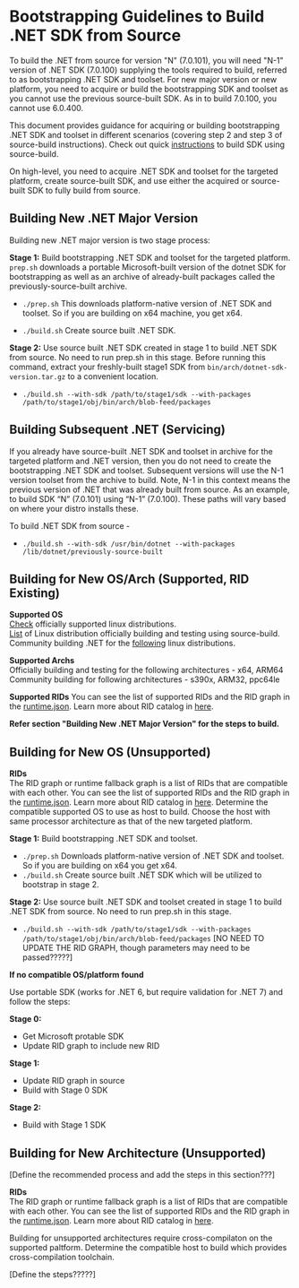 # Bootstrapping Guidelines to Build .NET SDK from Source
To build the .NET from source for version "N" (7.0.101), you will need "N-1" version of .NET SDK (7.0.100) supplying the tools required to build, referred to as bootstrapping .NET SDK and toolset. For new major version or new platform, you need to acquire or build the bootstrapping SDK and toolset as you cannot use the previous source-built SDK. As in to build 7.0.100, you cannot use 6.0.400.

This document provides guidance for acquiring or building bootstrapping .NET SDK and toolset in different scenarios (covering step 2 and step 3 of source-build instructions).
Check out quick [instructions](https://github.com/dotnet/installer/blob/main/README.md#build-net-from-source-source-build) to build SDK using source-build.

On high-level, you need to acquire .NET SDK and toolset for the targeted platform, create source-built SDK, and use either the acquired or source-built SDK to fully build from source.

## Building New .NET Major Version
Building new .NET major version is two stage process:  

**Stage 1:**
Build bootstrapping .NET SDK and toolset for the targeted platform.  `prep.sh` downloads a portable Microsoft-built version of the dotnet SDK for bootstrapping as well as an archive of already-built packages called the previously-source-built archive.

- `./prep.sh`
 This downloads platform-native version of .NET SDK and toolset. So if you are building on x64 machine, you get x64.

- `./build.sh`
Create source built .NET SDK.

**Stage 2:**
Use source built .NET SDK created in stage 1 to build .NET SDK from source. No need to run prep.sh in this stage.  Before running this command, extract your freshly-built stage1 SDK from `bin/arch/dotnet-sdk-version.tar.gz` to a convenient location.

- `./build.sh --with-sdk /path/to/stage1/sdk --with-packages /path/to/stage1/obj/bin/arch/blob-feed/packages`

## Building Subsequent .NET (Servicing)

If you already have source-built .NET SDK and toolset in archive for the targeted platform and .NET version, then you do not need to create the bootstrapping .NET SDK and toolset. Subsequent versions will use the N-1 version toolset from the archive to build. Note, N-1 in this context means the previous version of .NET that was already built from source. As an example, to build SDK “N” (7.0.101) using “N-1” (7.0.100).  These paths will vary based on where your distro installs these.

To build .NET SDK from source -  
- `./build.sh --with-sdk /usr/bin/dotnet --with-packages /lib/dotnet/previously-source-built`

## Building for New OS/Arch (Supported, RID Existing)

**Supported OS**  
[Check](https://learn.microsoft.com/en-us/dotnet/core/install/linux) officially supported linux distributions.  
[List](https://github.com/dotnet/installer/blob/release/7.0.1xx/src/SourceBuild/Arcade/eng/common/templates/job/source-build-run-tarball-build.yml#L12-L16) of Linux distribution officially building and testing using source-build.  
Community building .NET for the [following](https://github.com/dotnet/source-build#net-in-linux-distributions) linux distributions.

**Supported Archs**  
Officially building and testing for the following architectures - x64, ARM64  
Community building for following architectures - s390x, ARM32, ppc64le

**Supported RIDs**
You can see the list of supported RIDs and the RID graph in the [runtime.json](https://github.com/dotnet/runtime/blob/main/src/libraries/Microsoft.NETCore.Platforms/src/runtime.json). Learn more about RID catalog in [here](https://learn.microsoft.com/en-us/dotnet/core/rid-catalog#linux-rids).

**Refer section "Building New .NET Major Version" for the steps to build.**

## Building for New OS (Unsupported)  

**RIDs**  
The RID graph or runtime fallback graph is a list of RIDs that are compatible with each other. You can see the list of supported RIDs and the RID graph in the [runtime.json](https://github.com/dotnet/runtime/blob/main/src/libraries/Microsoft.NETCore.Platforms/src/runtime.json). Learn more about RID catalog in [here](https://learn.microsoft.com/en-us/dotnet/core/rid-catalog#linux-rids).
Determine the compatible supported OS to use as host to build. Choose the host with same processor architecture as that of the new targeted platform.  

**Stage 1:**
Build bootstrapping .NET SDK and toolset.

- `./prep.sh`
 Downloads platform-native version of .NET SDK and toolset. So if you are building on x64 you get x64.
- `./build.sh`
Create source built .NET SDK which will be utilized to bootstrap in stage 2.

**Stage 2:**
Use source built .NET SDK and toolset created in stage 1 to build .NET SDK from source. No need to run prep.sh in this stage.

- `./build.sh --with-sdk /path/to/stage1/sdk --with-packages /path/to/stage1/obj/bin/arch/blob-feed/packages`
[NO NEED TO UPDATE THE RID GRAPH, though parameters may need to be passed?????]

**If no compatible OS/platform found**

Use portable SDK (works for .NET 6, but require validation for .NET 7) and follow the steps:

**Stage 0:**

- Get Microsoft protable SDK
- Update RID graph to include new RID

**Stage 1:**

- Update RID graph in source
- Build with Stage 0 SDK

**Stage 2:**

- Build with Stage 1 SDK

## Building for New Architecture (Unsupported)

[Define the recommended process and add the steps in this section???]

**RIDs**  
The RID graph or runtime fallback graph is a list of RIDs that are compatible with each other. You can see the list of supported RIDs and the RID graph in the [runtime.json](https://github.com/dotnet/runtime/blob/main/src/libraries/Microsoft.NETCore.Platforms/src/runtime.json). Learn more about RID catalog in [here](https://learn.microsoft.com/en-us/dotnet/core/rid-catalog#linux-rids).

Building for unsupported architectures require cross-compilaton on the supported paltform. Determine the compatible host to build which provides cross-compilation toolchain.

[Define the steps?????]
